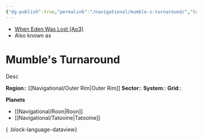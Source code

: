 ```yaml
---
{"dg-publish":true,"permalink":"/navigational/mumble-s-turnaround/","tags":["map","outerrim","hyperlane","unfinished"]}
---
```


- [When Eden Was Lost (Ao3)](https://archiveofourown.org/works/19334440/chapters/45992584)
- Also known as 
# Mumble's Turnaround
Desc

**Region**::  [[Navigational/Outer Rim\|Outer Rim]]
**Sector**::
**System**::
**Grid**::

**Planets**
- [[Navigational/Roon\|Roon]]
- [[Navigational/Tatooine\|Tatooine]]

{ .block-language-dataview}